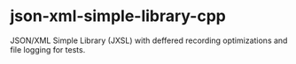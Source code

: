 # json-xml-simple-library-cpp
 JSON/XML Simple Library (JXSL) with deffered recording optimizations and file logging for tests.
